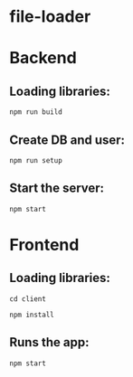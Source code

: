 # file-loader

# Backend
## Loading libraries: 
```
npm run build
```
## Create DB and user: 
```
npm run setup
```

## Start the server:
```
npm start
```

# Frontend
## Loading libraries: 
```
cd client 
```
```
npm install 
```

## Runs the app:
```
npm start
```